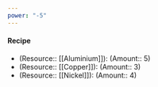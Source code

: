```yaml
---
power: "-5"
---
```

#### Recipe
- (Resource:: [[Aluminium]]): (Amount:: 5)
- (Resource:: [[Copper]]): (Amount:: 3)
- (Resource:: [[Nickel]]): (Amount:: 4)
